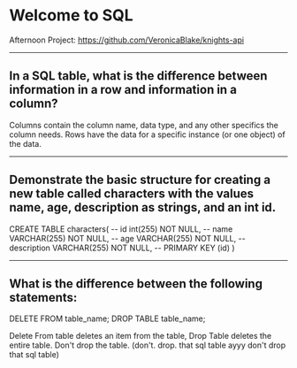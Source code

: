 # Welcome to SQL

Afternoon Project: https://github.com/VeronicaBlake/knights-api

---

## In a SQL table, what is the difference between information in a row and information in a column?

Columns contain the column name, data type, and any other specifics the column needs. Rows have the data for a specific instance (or one object) of the data.


---

## Demonstrate the basic structure for creating a new table called characters with the values name, age, description as strings, and an int id.

 CREATE TABLE characters(
--    id int(255) NOT NULL,
--    name VARCHAR(255) NOT NULL,
--    age VARCHAR(255) NOT NULL,
--    description VARCHAR(255) NOT NULL,
--    PRIMARY KEY (id)
)

--- 

## What is the difference between the following statements:

DELETE FROM table_name;
DROP TABLE table_name;

Delete From table deletes an item from the table, Drop Table deletes the entire table. Don't drop the table. (don't. drop. that sql table ayyy don't drop that sql table) 
